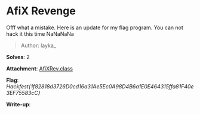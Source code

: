 # AfiX Revenge

Offf what a mistake. Here is an update for my flag program. You can not hack it this time NaNaNaNa

> Author: layka_

**Solves**: 2

**Attachment**: [AfiXRev.class](AfiXRev.class)

**Flag**:  *Hackfest{1f82818d3726D0cd16a31Ae5Ec0A98D4B6a1E0E464315ffa81F40e3EF75583cC}*

**Write-up**:
